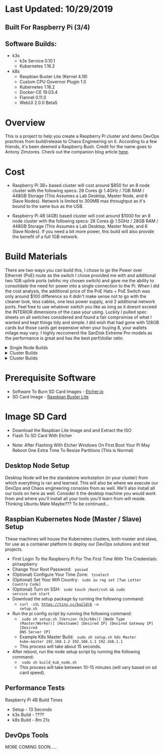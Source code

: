 # Last Updated: 10/29/2019
## Built For Raspberry Pi (3/4)
## Software Builds:
 - k3s
   - k3s Service 0.10.1
   - Kubernetes 1.16.2
 - k8s
   - Raspbian Buster Lite (Kernel 4.19)
   - Custom CPU Governor Plugin 1.0
   - Kubernetes 1.16.2
   - Docker-CE 19.03.4
   - Flannel 0.11.0
   - WebUI 2.0.0 Beta5

# Overview
This is a project to help you create a Raspberry Pi cluster and demo DevOps practices from build/release to Chaos Engineering on it. According to a few friends, it's been deemed a Raspberry Bush. Credit for the name goes to Antony Zimzores. Check out the companion blog article [here](https://www.seanasaservice.com/blog/raspberry-bush). 

# Cost
 - Raspberry Pi 3B+ based cluster will cost around $850 for an 8 node cluster with the following specs: 28 Cores @ 1.4GHz / 7GB RAM / 448GB Storage (This Assumes a Lab Desktop, Master Node, and 6 Slave Nodes). Network is limited to 300MB max throughput as it's bound to the same bus as the USB.

 - Raspberry Pi 4B (4GB) based cluster will cost around $1000 for an 8 node cluster with the following specs: 28 Cores @ 1.5GHz / 28GB RAM / 448GB Storage (This Assumes a Lab Desktop, Master Node, and 6 Slave Nodes). If you need a bit more power, this build will also provide the benefit of a full 1GB network.

# Build Materials
There are two ways you can build this, I chose to go the Power over Ethernet (PoE) route as the switch I chose provided me with and additional two 1GB uplink ports (whihc my chosen switch) and gave me the ability to consolidate the need for power into a single connection to the Pi. When I did the cost analysis, the additional price of the PoE Hats + PoE Switch was only around $100 difference so it didn't make sense not to go with the cleaner look, less cables, one less power supply, and 2 additional network ports. Feel free to use whatever switch you like as long as it doesnt exceed the INTERIOR dimensions of the case your using. Luckily I pulled spec sheets on all switches considered and found a fair compromise of what I wanted and kept things tidy and simple. I did wish that had gone with 128GB cards but those cards get expensive when your buying 8, your wallets milage may vary. I highly reccomend the SanDisk Extreme Pro models as the performance is great and has the best perf/dollar ratio.
  
<details>
<summary>Single Node Builds</summary>
<p>

#### Minimum
   - 1x [Raspberry PI 3B+]()
   - 1x [Raspberry Pi 3B+ Power Supply]()
   - 1x [SD Card - Minimum 16GB]()
   
#### Recommended
   - 1x [Raspberry Pi 4B]()
   - 1x [Raspberry Pi 4B Power Supply]()
   - 1x [SD Card - Minimum 64GB]()

</p>
</details>

<details>
<summary>Cluster Builds</summary>
<p>

#### Pi3B+ Minimum
   - 2x [Raspberry PI 3B+]()
   - 2x [Raspberry Pi 3B+ Power Supply]()
   - 2x [SD Card - Minimum 16GB]()
   
#### Recommended
   - 8x [Raspberry Pi 4B]()
   - 8x [Raspberry Pi 4B Power Supply]()
   - 8x [SD Card - Minimum 64GB]()
   - 1x [PoE Switch]()
   - 1x [8 Node Cluster Case]()
</p>
</details>


<details>
<summary>Cluster Builds</summary>
<p>
#### Pi 3B+ Cluster Bill of Materials
   - Pi3 Cluster
     - 8x [CanaKit Raspberry Pi 3 B+](https://www.canakit.com/raspberry-pi-3-model-b-plus.html) ($35/ea.)
     - 8x [CanaKit Raspberry Pi PoE Hat](https://www.canakit.com/raspberry-pi-poe-hat.html) ($20/ea.)
     - 8x [SanDisk Extreme Pro 64GB Micro SD Card](https://www.bestbuy.com/site/sandisk-extreme-plus-64gb-microsdxc-uhs-i-memory-card/6282920.p?skuId=6282920) ($34.99/ea.)
     - [.5ft Network Cables](https://www.amazon.com/gp/product/B06Y4722LW) ($12.59/10 Pack)
     - 1x [YuanLey Smart PoE Switch](https://www.amazon.com/gp/product/B07H8YN9C3) ($59.99)
     - 1x [C4 Labs Raspberry Pi Cluster Enclosure – Black Ice](https://www.c4labs.com/product/8-slot-stackable-cluster-case-raspberry-pi-3b-and-other-single-board-computers-color-options/) ($46.99)

   - Optional Non PoE Build (Won't be able to use the same case)
     - 1x [Anker 60W 10 Port USB](https://www.amazon.com/Anker-10-Port-Charger-PowerPort-iPhone/dp/B00YRYS4T4) ($39.99)
     - 8x [Micro USB Cables](https://www.amazon.com/Sabrent-6-Pack-Premium-Cables-CB-UM61/dp/B011KMSNXM) ($7.99)

#### Pi 4B Cluster Bill of Materials
   - Pi4 Cluster 
     - 8x [Raspberry Pi 4B (4GB)]()
     - 8x [Raspberry Pi 4B Power Supply]()
     - 8x [SD Card - Minimum 64GB]()
     - 8x [SanDisk Extreme Pro 64GB Micro SD Card](https://www.bestbuy.com/site/sandisk-extreme-plus-64gb-microsdxc-uhs-i-memory-card/6282920.p?skuId=6282920) ($34.99/ea.)
     - [.5ft Network Cables](https://www.amazon.com/gp/product/B06Y4722LW) ($12.59/10 Pack)
     - 1x [YuanLey Smart PoE Switch](https://www.amazon.com/gp/product/B07H8YN9C3) ($59.99)
     - 1x [C4 Labs Raspberry Pi Cluster Enclosure – Black Ice](https://www.c4labs.com/product/8-slot-stackable-cluster-case-raspberry-pi-3b-and-other-single-board-computers-color-options/) ($46.99)

    - Optional Non PoE Build (Won't be able to use the same case)
      - 1x [Anker 60W 10 Port USB](https://www.amazon.com/Anker-10-Port-Charger-PowerPort-iPhone/dp/B00YRYS4T4) ($39.99)
      - 8x [Micro USB Cables](https://www.amazon.com/Sabrent-6-Pack-Premium-Cables-CB-UM61/dp/B011KMSNXM) ($7.99)
</p>
</details>


# Prerequisite Software
  - Software To Burn SD Card Images - [Etcher.io](https://www.balena.io/etcher/)
  - SD Card Image - [Raspbian Buster Lite](https://www.raspberrypi.org/downloads/raspbian/)


# Image SD Card
  - Download the Raspbian Lite Image and and Extract the ISO
  - Flash To SD Card With Etcher
  * Note: After Flashing With Etcher Windows On First Boot Your Pi May Reboot One Extra Time To Resize Partitions (This is Normal)


## Desktop Node Setup
Desktop Node will be the standalone workstation (in your cluster) from which everything is ran and learned. This will also be where we execute our DevOps and Chaos engineering consoles from as well. We'll also install all our tools on here as well. Consider it the desktop machine you would work from and where you'll install all your tools you'll learn from will reside. Thinking Ubuntu Mate Maybe??? To be continued...

## Raspbian Kubernetes Node (Master / Slave) Setup
These machines will house the Kubernetes clusters, both master and slave, for use as a container platform to deploy our DevOps solutions and test projects.
  - First Login To the Raspberry Pi For The First Time With The Credentials: pi/raspberry
  - Change Your Root Password: <code> passwd </code>
  - (Optional) Configure Your Time Zone: <code> tzselect </code>
  - (Optional) Set Your Wifi Country: <code> sudo iw reg set [Two Letter Country Code] </code>
  - (Optional) Turn on SSH: <code> sudo touch /boot/ssh && sudo service ssh start</code>
  - Download the setup package by running the following command:
    - <code>curl -sSL https://tiny.cc/buildrb -o setup.sh</code>
  - Run the pi config script by running the following command:
    - <code> sudo sh setup.sh [Version (k3s/k8s)] [Node Type (Master/Worker)] [Hostname] [Desired IP] [Desired Gateway IP] [Desired DNS Server IP]</code>
    - Example K8s Master Build: <code> sudo sh setup.sh k8s Master kube-master 192.168.1.2 192.168.1.1 192.168.1.1 </code>
    - This process will take about 15 seconds.
  - After reboot, run the node setup script by running the following command:
    - <code> sudo sh build_kub_node.sh</code>
    - This process will take between 10-15 minutes (will vary based on sd card speed).

## Performance Tests
Raspberry Pi 4B Build Times
  - Setup - 13 Seconds
  - k3s Build - ????
  - k8s Build - 8m 21s

## DevOps Tools
MORE COMING SOON.....
